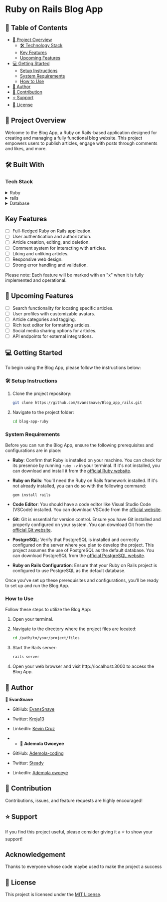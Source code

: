 # Ruby on Rails Blog App

## 📗 Table of Contents

- [📖 Project Overview](#about-project)
  - [🛠 Technology Stack](#built-with)
  - [Key Features](#key-features)
  - [Upcoming Features](#future-project)
- [💻 Getting Started](#getting-started)
  - [Setup Instructions](#setup)
  - [System Requirements](#prerequisites)
  - [How to Use](#usage)
- [👥 Author](#authors)
- [🤝 Contribution](#contributing)
- [⭐️ Support](#support)
- [📜 License](#license)

## 📖 Project Overview <a name="about-project"></a>

Welcome to the Blog App, a Ruby on Rails-based application designed for creating and managing a fully functional blog website. This project empowers users to publish articles, engage with posts through comments and likes, and more.

## 🛠 Built With <a name="built-with"></a>

### Tech Stack <a name="tech-stack"></a>

<details>
  <summary>Ruby</summary>
  <ul>
    <li>Ruby on rails</li>
  </ul>
</details>

<details>
  <summary>rails</summary>
  <ul>
    <li>Rails</li>
  </ul>
</details>

<details>
<summary>Database</summary>
  <ul>
    <li><a href="https://www.postgresql.org/">PostgreSQL</a></li>
  </ul>
</details>

<!-- Features -->


##  Key Features <a name="key-features"></a>

- [ ] Full-fledged Ruby on Rails application.
- [ ] User authentication and authorization.
- [ ] Article creation, editing, and deletion.
- [ ] Comment system for interacting with articles.
- [ ] Liking and unliking articles.
- [ ] Responsive web design.
- [ ] Strong error handling and validation.

Please note: Each feature will be marked with an "x" when it is fully implemented and operational.

## 🔭 Upcoming Features <a name="future-project"></a>

- [ ] Search functionality for locating specific articles.
- [ ] User profiles with customizable avatars.
- [ ] Article categories and tagging.
- [ ] Rich text editor for formatting articles.
- [ ] Social media sharing options for articles.
- [ ] API endpoints for external integrations.

## 💻 Getting Started <a name="getting-started"></a>

To begin using the Blog App, please follow the instructions below:

### 🛠 Setup Instructions <a name="setup"></a>

1. Clone the project repository:

   ```bash
   git clone https://github.com/EvansSnave/Blog_app_rails.git
    ```

2. Navigate to the project folder:

    ```bash
    cd blog-app-ruby
    ```

### System Requirements <a name="prerequisites"></a>
Before you can run the Blog App, ensure the following prerequisites and configurations are in place:

- **Ruby**: Confirm that Ruby is installed on your machine. You can check for its presence by running `ruby -v` in your terminal. If it's not installed, you can download and install it from the [official Ruby website](https://www.ruby-lang.org/en/documentation/installation/).

- **Ruby on Rails**: You'll need the Ruby on Rails framework installed. If it's not already installed, you can do so with the following command:
  ```
  gem install rails
  ```

- **Code Editor**: You should have a code editor like Visual Studio Code (VSCode) installed. You can download VSCode from the [official website](https://code.visualstudio.com/).

- **Git**: Git is essential for version control. Ensure you have Git installed and properly configured on your system. You can download Git from the [official Git website](https://git-scm.com/downloads).

- **PostgreSQL**: Verify that PostgreSQL is installed and correctly configured on the server where you plan to develop the project. This project assumes the use of PostgreSQL as the default database. You can download PostgreSQL from the [official PostgreSQL website](https://www.postgresql.org/download/).

- **Ruby on Rails Configuration**: Ensure that your Ruby on Rails project is configured to use PostgreSQL as the default database.

Once you've set up these prerequisites and configurations, you'll be ready to set up and run the Blog App.

### How to Use <a name="usage"></a>
Follow these steps to utilize the Blog App:

1. Open your terminal.

2. Navigate to the directory where the project files are located:

   ```bash
   cd /path/to/your/project/files
   ```

3. Start the Rails server:

   ```bash
   rails server
   ```

4. Open your web browser and visit http://localhost:3000 to access the Blog App.

## 👥 Author <a name="authors"></a>

👤 **EvanSnave**

- GitHub: [EvansSnave](https://github.com/EvansSnave)
- Twitter: [Kroja13](https://twitter.com/Kroja13)
- LinkedIn: [Kevin Cruz](https://www.linkedin.com/in/kevin-cruz-25159a201/)

- - 👤 **Ademola Owoeyee**

- GitHub: [Ademola-coding](https://github.com/Ademola-coding)
- Twitter: [Steady](https://twitter.com/Steady1700)
- LinkedIn: [Ademola owoeye](https://www.linkedin.com/in/ademola-owoeye/)

## 🤝 Contribution <a name="contributing"></a>

Contributions, issues, and feature requests are highly encouraged! 

## ⭐️ Support <a name="support"></a>
If you find this project useful, please consider giving it a ⭐️ to show your support!

## Acknowledgement <a name="contributing"></a>

Thanks to everyone whose code maybe used to make the project a success


## 📜 License <a name="license"></a>
This project is licensed under the [MIT License](https://github.com/EvansSnave/Blog_app_rails/blob/dev/LICENSE).
